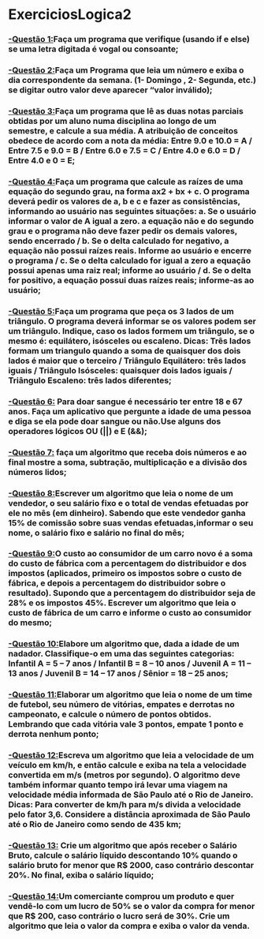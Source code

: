 # ExerciciosLogica2

### [-Questão 1:](https://github.com/ErikTakeuti/ExerciciosLogica2/blob/main/Exerc%C3%ADcios%20de%20l%C3%B3gica%202/Q1.por)Faça um programa que verifique (usando if e else) se uma letra digitada é vogal ou consoante;

### [-Questão 2:](https://github.com/ErikTakeuti/ExerciciosLogica2/blob/main/Exerc%C3%ADcios%20de%20l%C3%B3gica%202/Q2.por)Faça um Programa que leia um número e exiba o dia correspondente da semana. (1- Domingo , 2- Segunda, etc.) se digitar outro valor deve aparecer “valor inválido);

### [-Questão 3:](https://github.com/ErikTakeuti/ExerciciosLogica2/blob/main/Exerc%C3%ADcios%20de%20l%C3%B3gica%202/Q3.por)Faça um programa que lê as duas notas parciais obtidas por um aluno numa disciplina ao longo de um semestre, e calcule a sua média. A atribuição de conceitos obedece de acordo com a nota da média: Entre 9.0 e 10.0 = A / Entre 7.5 e 9.0 = B / Entre 6.0 e 7.5 = C / Entre 4.0 e 6.0 = D / Entre 4.0 e 0 = E;

### [-Questão 4:](https://github.com/ErikTakeuti/ExerciciosLogica2/blob/main/Exerc%C3%ADcios%20de%20l%C3%B3gica%202/Q4.por)Faça um programa que calcule as raízes de uma equação do segundo grau, na forma ax2 + bx + c. O programa deverá pedir os valores de a, b e c e fazer as consistências, informando ao usuário nas seguintes situações: a. Se o usuário informar o valor de A igual a zero. a equação não e do segundo grau e o programa não deve fazer pedir os demais valores, sendo encerrado / b. Se o delta calculado for negativo, a equação não possui raízes reais. Informe ao usuário e encerre o programa / c. Se o delta calculado for igual a zero a equação possui apenas uma raiz real; informe ao usuário / d. Se o delta for positivo, a equação possui duas raízes reais; informe-as ao usuário;

### [-Questão 5:](https://github.com/ErikTakeuti/ExerciciosLogica2/blob/main/Exerc%C3%ADcios%20de%20l%C3%B3gica%202/Q5.por)Faça um programa que peça os 3 lados de um triângulo. O programa deverá informar se os valores podem ser um triângulo. Indique, caso os lados formem um triângulo, se o mesmo é: equilátero, isósceles ou escaleno. Dicas: Três lados formam um triangulo quando a soma de quaisquer dos dois lados é maior que o terceiro / Triângulo Equilátero: três lados iguais / Triângulo Isósceles: quaisquer dois lados iguais / Triângulo Escaleno: três lados diferentes;

### [-Questão 6:](https://github.com/ErikTakeuti/ExerciciosLogica2/blob/main/Exerc%C3%ADcios%20de%20l%C3%B3gica%202/Q6.por) Para doar sangue é necessário ter entre 18 e 67 anos. Faça um aplicativo que pergunte a idade de uma pessoa e diga se ela pode doar sangue ou não.Use alguns dos operadores lógicos OU (||) e E (&&);

### [-Questão 7:](https://github.com/ErikTakeuti/ExerciciosLogica2/blob/main/Exerc%C3%ADcios%20de%20l%C3%B3gica%202/Q7.por) faça um algoritmo que receba dois números e ao final mostre a soma, subtração, multiplicação e a divisão dos números lidos;

### [-Questão 8:](https://github.com/ErikTakeuti/ExerciciosLogica2/blob/main/Exerc%C3%ADcios%20de%20l%C3%B3gica%202/Q8.por)Escrever um algoritmo que leia o nome de um vendedor, o seu salário fixo e o total de vendas efetuadas por ele no mês (em dinheiro). Sabendo que este vendedor ganha 15% de comissão sobre suas vendas efetuadas,informar o seu nome, o salário fixo e salário no final do mês;

### [-Questão 9:](https://github.com/ErikTakeuti/ExerciciosLogica2/blob/main/Exerc%C3%ADcios%20de%20l%C3%B3gica%202/Q9.por)O custo ao consumidor de um carro novo é a soma do custo de fábrica com a percentagem do distribuidor e dos impostos (aplicados, primeiro os impostos sobre o custo de fábrica, e depois a percentagem do distribuidor sobre o resultado). Supondo que a percentagem do distribuidor seja de 28% e os impostos 45%. Escrever um algoritmo que leia o custo de fábrica de um carro e informe o custo ao consumidor do mesmo;

### [-Questão 10:](https://github.com/ErikTakeuti/ExerciciosLogica2/blob/main/Exerc%C3%ADcios%20de%20l%C3%B3gica%202/Q10.por)Elabore um algoritmo que, dada a idade de um nadador. Classifique-o em uma das seguintes categorias: Infantil A = 5 – 7 anos / Infantil B = 8 – 10 anos / Juvenil A = 11 – 13 anos  /  Juvenil B = 14 – 17 anos / Sênior = 18 – 25 anos;

### [-Questão 11:](https://github.com/ErikTakeuti/ExerciciosLogica2/blob/main/Exerc%C3%ADcios%20de%20l%C3%B3gica%202/Q11.por)Elaborar um algoritmo que leia o nome de um time de futebol, seu número de vitórias, empates e derrotas no campeonato, e calcule o número de pontos obtidos. Lembrando que cada vitória vale 3 pontos, empate 1 ponto e derrota nenhum ponto;

### [-Questão 12:](https://github.com/ErikTakeuti/ExerciciosLogica2/blob/main/Exerc%C3%ADcios%20de%20l%C3%B3gica%202/Q12.por)Escreva um algoritmo que leia a velocidade de um veículo em km/h, e então calcule e exiba na tela a velocidade convertida em m/s (metros por segundo). O algoritmo deve também informar quanto tempo irá levar uma viagem na velocidade média informada de São Paulo até o Rio de Janeiro. Dicas: Para converter de km/h para m/s divida a velocidade pelo fator 3,6. Considere a distância aproximada de São Paulo até o Rio de Janeiro como sendo de 435 km;

### [-Questão 13:](https://github.com/ErikTakeuti/ExerciciosLogica2/blob/main/Exerc%C3%ADcios%20de%20l%C3%B3gica%202/Q13.por) Crie um algoritmo que após receber o Salário Bruto, calcule o salário líquido descontando 10% quando o salário bruto for menor que R$ 2000, caso contrário descontar 20%. No final, exiba o salário líquido;

### [-Questão 14:](https://github.com/ErikTakeuti/ExerciciosLogica2/blob/main/Exerc%C3%ADcios%20de%20l%C3%B3gica%202/Q14.por)Um comerciante comprou um produto e quer vendê-lo com um lucro de 50% se o valor da compra for menor que R$ 200, caso contrário o lucro será de 30%. Crie um algoritmo que leia o valor da compra e exiba o valor da venda.
